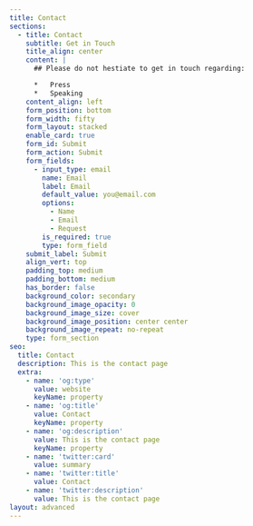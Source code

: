 ```yaml
---
title: Contact
sections:
  - title: Contact
    subtitle: Get in Touch
    title_align: center
    content: |
      ## Please do not hestiate to get in touch regarding:

      *   Press
      *   Speaking
    content_align: left
    form_position: bottom
    form_width: fifty
    form_layout: stacked
    enable_card: true
    form_id: Submit
    form_action: Submit
    form_fields:
      - input_type: email
        name: Email
        label: Email
        default_value: you@email.com
        options:
          - Name
          - Email
          - Request
        is_required: true
        type: form_field
    submit_label: Submit
    align_vert: top
    padding_top: medium
    padding_bottom: medium
    has_border: false
    background_color: secondary
    background_image_opacity: 0
    background_image_size: cover
    background_image_position: center center
    background_image_repeat: no-repeat
    type: form_section
seo:
  title: Contact
  description: This is the contact page
  extra:
    - name: 'og:type'
      value: website
      keyName: property
    - name: 'og:title'
      value: Contact
      keyName: property
    - name: 'og:description'
      value: This is the contact page
      keyName: property
    - name: 'twitter:card'
      value: summary
    - name: 'twitter:title'
      value: Contact
    - name: 'twitter:description'
      value: This is the contact page
layout: advanced
---
```

